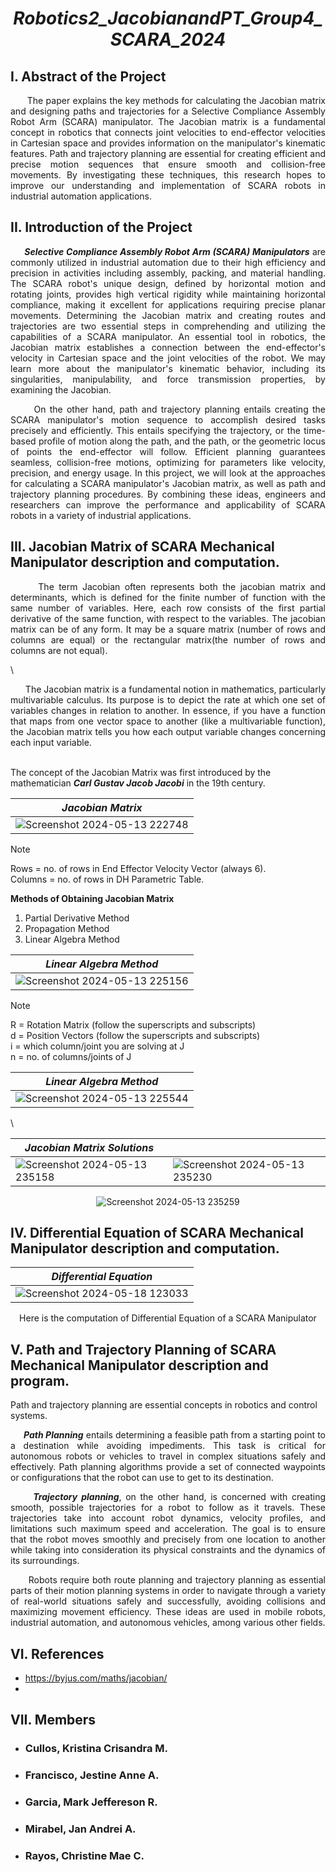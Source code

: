 # <p align="center">***Robotics2_JacobianandPT_Group4_SCARA_2024***</div>

## I. Abstract of the Project
<div align="justify">&nbsp;&nbsp;&nbsp;&nbsp;&nbsp;&nbsp;The paper explains the key methods for calculating the Jacobian matrix and designing paths and trajectories for a Selective Compliance Assembly Robot Arm (SCARA) manipulator. The Jacobian matrix is a fundamental concept in robotics that connects joint velocities to end-effector velocities in Cartesian space and provides information on the manipulator's kinematic features. Path and trajectory planning are essential for creating efficient and precise motion sequences that ensure smooth and collision-free movements. By investigating these techniques, this research hopes to improve our understanding and implementation of SCARA robots in industrial automation applications.</div>

## II. Introduction of the Project
***<div align="justify">&nbsp;&nbsp;&nbsp;&nbsp;&nbsp;&nbsp;Selective Compliance Assembly Robot Arm (SCARA) Manipulators*** are commonly utilized in industrial automation due to their high efficiency and precision in activities including assembly, packing, and material handling. The SCARA robot's unique design, defined by horizontal motion and rotating joints, provides high vertical rigidity while maintaining horizontal compliance, making it excellent for applications requiring precise planar movements. Determining the Jacobian matrix and creating routes and trajectories are two essential steps in comprehending and utilizing the capabilities of a SCARA manipulator. An essential tool in robotics, the Jacobian matrix establishes a connection between the end-effector's velocity in Cartesian space and the joint velocities of the robot. We may learn more about the manipulator's kinematic behavior, including its singularities, manipulability, and force transmission properties, by examining the Jacobian.</div>

<div align="justify">&nbsp;&nbsp;&nbsp;&nbsp;&nbsp;&nbsp;On the other hand, path and trajectory planning entails creating the SCARA manipulator's motion sequence to accomplish desired tasks precisely and efficiently. This entails specifying the trajectory, or the time-based profile of motion along the path, and the path, or the geometric locus of points the end-effector will follow. Efficient planning guarantees seamless, collision-free motions, optimizing for parameters like velocity, precision, and energy usage. In this project, we will look at the approaches for calculating a SCARA manipulator's Jacobian matrix, as well as path and trajectory planning procedures. By combining these ideas, engineers and researchers can improve the performance and applicability of SCARA robots in a variety of industrial applications.</div>

## III. Jacobian Matrix of SCARA Mechanical Manipulator description and computation.

<div align="justify">&nbsp;&nbsp;&nbsp;&nbsp;&nbsp;&nbsp;The term Jacobian often represents both the jacobian matrix and determinants, which is defined for the finite number of function with the same number of variables. Here, each row consists of the first partial derivative of the same function, with respect to the variables. The jacobian matrix can be of any form. It may be a square matrix (number of rows and columns are equal) or the rectangular matrix(the number of rows and columns are not equal).</div>

\
<div align="justify">&nbsp;&nbsp;&nbsp;&nbsp;&nbsp;&nbsp;The Jacobian matrix is a fundamental notion in mathematics, particularly multivariable calculus. Its purpose is to depict the rate at which one set of variables changes in relation to another. In essence, if you have a function that maps from one vector space to another (like a multivariable function), the Jacobian matrix tells you how each output variable changes concerning each input variable.</div>

\
The concept of the Jacobian Matrix was first introduced by the mathematician ***Carl Gustav Jacob Jacobi*** in the 19th century.


<div align="center">
   
| *Jacobian Matrix*     |
|-----------------------       |
|![Screenshot 2024-05-13 222748](https://github.com/IamImji/Robotics2_JacobianandPT_Group4_SCARA_2024/assets/158303837/2555d036-1b17-4e08-81a8-01408716405a) |

</div>

> [!NOTE]
> Rows = no. of rows in End Effector Velocity Vector (always 6).
\
> Columns = no. of rows in DH Parametric Table.

**Methods of Obtaining Jacobian Matrix**
1. Partial Derivative Method
2. Propagation Method
3. Linear Algebra Method

<div align="center">
   
| *Linear Algebra Method*     |
|-----------------------       |
|![Screenshot 2024-05-13 225156](https://github.com/IamImji/Robotics2_JacobianandPT_Group4_SCARA_2024/assets/158303837/597b4d54-78e9-48bf-8ef5-b66c1aed4135) |


</div>

> [!NOTE]
> R = Rotation Matrix (follow the superscripts and subscripts)
\
> d = Position Vectors (follow the superscripts and subscripts)
\
> i = which column/joint you are solving at J
\
> n = no. of columns/joints of J

<div align="center">
   
| *Linear Algebra Method*     |
|-----------------------       |
| ![Screenshot 2024-05-13 225544](https://github.com/IamImji/Robotics2_JacobianandPT_Group4_SCARA_2024/assets/158303837/48e586cd-faf5-44e7-9d35-c8b9ef89a585) |

</div>

\
<div align="center">
   
|      *Jacobian Matrix Solutions*   | |
| ----------------------- |  ----------------------- |       
| ![Screenshot 2024-05-13 235158](https://github.com/IamImji/Robotics2_JacobianandPT_Group4_SCARA_2024/assets/158303837/cd21b2b8-470a-4ad1-b664-e375e110f25a)| ![Screenshot 2024-05-13 235230](https://github.com/IamImji/Robotics2_JacobianandPT_Group4_SCARA_2024/assets/158303837/81e1c96a-61ce-4f2b-b82b-2cf34b0de52d) 

![Screenshot 2024-05-13 235259](https://github.com/IamImji/Robotics2_JacobianandPT_Group4_SCARA_2024/assets/158303837/fd3bc477-d3ea-48be-96f8-ad534c3ef53c)

</div>

## IV. Differential Equation of SCARA Mechanical Manipulator description and computation.

<div align="center">
   
| *Differential Equation*     |
|-----------------------       |
| ![Screenshot 2024-05-18 123033](https://github.com/IamImji/Robotics2_JacobianandPT_Group4_SCARA_2024/assets/158303837/57267682-de04-46f3-aed9-fe41be9cd636) |

</div>

<div align="center">Here is the computation of Differential Equation of a SCARA Manipulator</div>

## V. Path and Trajectory Planning of SCARA Mechanical Manipulator description and program.

Path and trajectory planning are essential concepts in robotics and control systems.

***<div align="justify">&nbsp;&nbsp;&nbsp;&nbsp;&nbsp;&nbsp;Path Planning*** entails determining a feasible path from a starting point to a destination while avoiding impediments. This task is critical for autonomous robots or vehicles to travel in complex situations safely and effectively. Path planning algorithms provide a set of connected waypoints or configurations that the robot can use to get to its destination.</div>

***<div align="justify">&nbsp;&nbsp;&nbsp;&nbsp;&nbsp;&nbsp;Trajectory planning***, on the other hand, is concerned with creating smooth, possible trajectories for a robot to follow as it travels. These trajectories take into account robot dynamics, velocity profiles, and limitations such maximum speed and acceleration. The goal is to ensure that the robot moves smoothly and precisely from one location to another while taking into consideration its physical constraints and the dynamics of its surroundings.</div>

<div align="justify">&nbsp;&nbsp;&nbsp;&nbsp;&nbsp;&nbsp;Robots require both route planning and trajectory planning as essential parts of their motion planning systems in order to navigate through a variety of real-world situations safely and successfully, avoiding collisions and maximizing movement efficiency. These ideas are used in mobile robots, industrial automation, and autonomous vehicles, among various other fields.</div>

## VI. References
* https://byjus.com/maths/jacobian/
* 
## VII. Members
* ###  Cullos, Kristina Crisandra M.
* ###  Francisco, Jestine Anne A. 
* ###  Garcia, Mark Jeffereson R.
* ###  Mirabel, Jan Andrei A.
* ###  Rayos, Christine Mae C.

